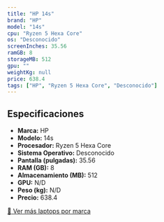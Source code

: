 ```yaml
---
title: "HP 14s"
brand: "HP"
model: "14s"
cpu: "Ryzen 5 Hexa Core"
os: "Desconocido"
screenInches: 35.56
ramGB: 8
storageMB: 512
gpu: ""
weightKg: null
price: 638.4
tags: ["HP", "Ryzen 5 Hexa Core", "Desconocido"]
---
```

## Especificaciones

- **Marca:** HP
- **Modelo:** 14s
- **Procesador:** Ryzen 5 Hexa Core
- **Sistema Operativo:** Desconocido
- **Pantalla (pulgadas):** 35.56
- **RAM (GB):** 8
- **Almacenamiento (MB):** 512
- **GPU:** N/D
- **Peso (kg):** N/D
- **Precio:** 638.4

[:rocket: Ver más laptops por marca](/brand/hp)
